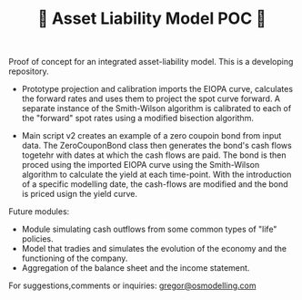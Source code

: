 <h1 align="center" style="border-botom: none">
  <b>
    🐍 Asset Liability Model POC 🐍     
  </b>
</h1>

</br>

Proof of concept for an integrated asset-liability model. This is a developing repository.

 - Prototype projection and calibration imports the EIOPA curve, calculates the forward rates and uses them to project the spot curve forward.
 A separate instance of the Smith-Wilson algorithm is calibrated to each of the "forward" spot rates using a modified bisection algorithm.
 
 - Main script v2 creates an example of a zero coupoin bond from input data. The ZeroCouponBond class then generates the bond's cash flows togetehr with dates at which the cash flows are paid. The bond is then proced using the imported EIOPA curve using the Smith-Wilson algorithm to calculate the yield at each time-point. With the introduction of a specific modelling date, the cash-flows are modified and the bond is priced usign the yield curve.
 
 Future modules:
 - Module simulating cash outflows from some common types of "life" policies.
 - Model that tradies and simulates the evolution of the economy and the functioning of the company.
 - Aggregation of the balance sheet and the income statement.

For suggestions,comments or inquiries: gregor@osmodelling.com
 
